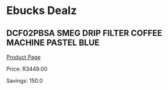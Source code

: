 
# Ebucks Dealz
## DCF02PBSA SMEG DRIP FILTER COFFEE MACHINE PASTEL BLUE
[Product Page](https://www.ebucks.com/web/shop/productSelected.do?prodId=1158881399&catId=1157555110)

Price: R3449.00

Savings: 150.0


	